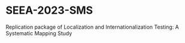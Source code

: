 # SEEA-2023-SMS
Replication package of Localization and Internationalization Testing: A Systematic Mapping Study
